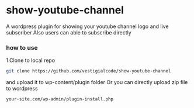 # show-youtube-channel
A wordpress plugin for showing your youtube channel logo and live subscriber 
Also users can able to subscribe directly

### how to use
1.Clone to local repo
```bash
git clone https://github.com/vestigialcode/show-youtube-channel
```
and upload it to wp-content/plugin folder
Or you can directly upload zip file to wordpress
```bash
your-site.com/wp-admin/plugin-install.php
```

